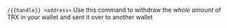 
`/{{handle}} <address>`
Use this command to withdraw the *whole amount* of TRX in your wallet and sent it over to another wallet